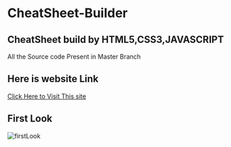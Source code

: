 # CheatSheet-Builder
## CheatSheet build by HTML5,CSS3,JAVASCRIPT
All the Source code Present in Master Branch
## Here is website Link 
[Click Here to Visit This site](https://git-cheatsheet-byakdev.netlify.app/)

## First Look 
![firstLook](https://user-images.githubusercontent.com/127021921/225649274-93a170b9-a963-4806-a9d9-24b2d48558d4.png)

